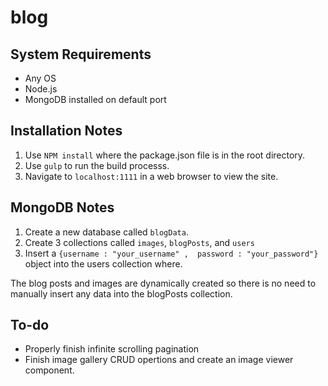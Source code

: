 # blog
## System Requirements
* Any OS
* Node.js
* MongoDB installed on default port

## Installation Notes
1. Use ```NPM install``` where the package.json file is in the root directory.
2. Use ```gulp``` to run the build processs.
3. Navigate to ```localhost:1111``` in a web browser to view the site.

## MongoDB Notes
1. Create a new database called ```blogData```.
2. Create 3 collections called ```images```, ```blogPosts```, and ```users```
3. Insert a ```{username : "your_username" ,  password : "your_password"}``` object into the users collection where. 

The blog posts and images are dynamically created so there is no need to manually insert any data into the blogPosts collection. 

## To-do
* Properly finish infinite scrolling pagination
* Finish image gallery CRUD opertions and create an image viewer component.
